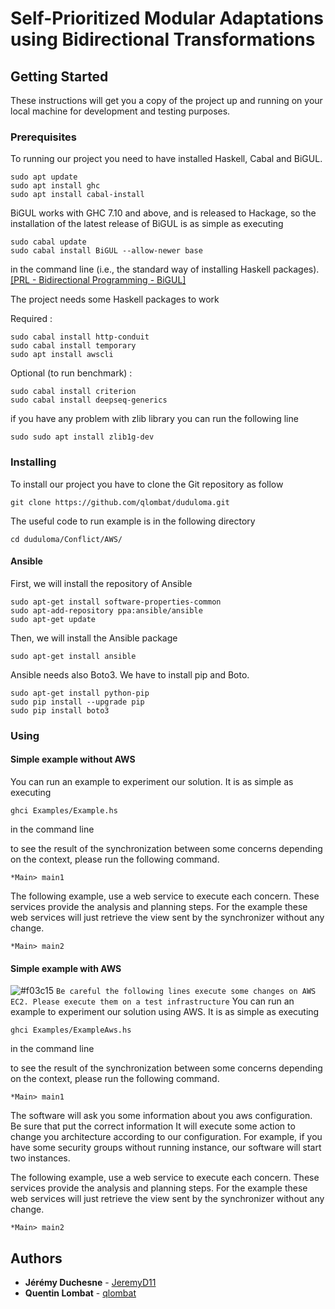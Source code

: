 # Self-Prioritized Modular Adaptations using Bidirectional Transformations

## Getting Started

These instructions will get you a copy of the project up and running on your local machine for development and testing purposes.

### Prerequisites

To running our project you need to have installed Haskell, Cabal and BiGUL.
```
sudo apt update
sudo apt install ghc
sudo apt install cabal-install
```

BiGUL works with GHC 7.10 and above, and is released to Hackage, so the installation of the latest release of BiGUL is as simple as executing
```
sudo cabal update
sudo cabal install BiGUL --allow-newer base
```
in the command line (i.e., the standard way of installing Haskell packages). [\[PRL - Bidirectional Programming - BiGUL\]](https://bitbucket.org/prl_tokyo/bigul/overview)

The project needs some Haskell packages to work

Required :
```
sudo cabal install http-conduit
sudo cabal install temporary
sudo apt install awscli
```
Optional (to run benchmark) :
```
sudo cabal install criterion
sudo cabal install deepseq-generics
```

if you have any problem with zlib library you can run the following line
```
sudo sudo apt install zlib1g-dev
```


### Installing
To install our project you have to clone the Git repository as follow

```
git clone https://github.com/qlombat/duduloma.git
```

The useful code to run example is in the following directory
```
cd duduloma/Conflict/AWS/
```

#### Ansible
First, we will install the repository of Ansible

```
sudo apt-get install software-properties-common
sudo apt-add-repository ppa:ansible/ansible
sudo apt-get update
```

Then, we will install the Ansible package
```
sudo apt-get install ansible
```

Ansible needs also Boto3. We have to install pip and Boto.
```
sudo apt-get install python-pip
sudo pip install --upgrade pip
sudo pip install boto3
```
### Using
#### Simple example without AWS
You can run an example to experiment our solution. It is as simple as executing
```
ghci Examples/Example.hs
```
in the command line

to see the result of the synchronization between some concerns depending on the context, please run the following command.
```
*Main> main1
```

The following example, use a web service to execute each concern. These services provide the analysis and planning steps.
For the example these web services will just retrieve the view sent by the synchronizer without any change.
```
*Main> main2
```
#### Simple example with AWS
![#f03c15](https://placehold.it/15/f03c15/000000?text=+) `Be careful the following lines execute some changes on AWS EC2. Please execute them on a test infrastructure`
You can run an example to experiment our solution using AWS. It is as simple as executing
```
ghci Examples/ExampleAws.hs
```
in the command line

to see the result of the synchronization between some concerns depending on the context, please run the following command.
```
*Main> main1
```
The software will ask you some information about you aws configuration. Be sure that put the correct information
It will execute some action to change you architecture according to our configuration. For example, if you have some security groups without running instance, our software will start two instances.

The following example, use a web service to execute each concern. These services provide the analysis and planning steps.
For the example these web services will just retrieve the view sent by the synchronizer without any change.
```
*Main> main2
```

## Authors

* **Jérémy Duchesne** - [JeremyD11](https://github.com/JeremyD11)
* **Quentin Lombat** - [qlombat](https://github.com/qlombat)
